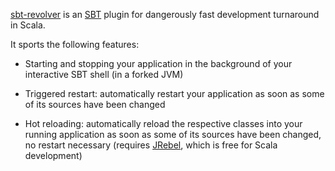[sbt-revolver][] is an [SBT][] plugin for dangerously fast development turnaround in Scala.

It sports the following features:

* Starting and stopping your application in the background of your interactive SBT shell (in a forked JVM)
* Triggered restart: automatically restart your application as soon as some of its sources have been changed
* Hot reloading: automatically reload the respective classes into your running application as soon as some
  of its sources have been changed, no restart necessary (requires [JRebel][], which is free for Scala development)

  [sbt-revolver]: https://github.com/spray/sbt-revolver
  [SBT]: https://github.com/harrah/xsbt/wiki
  [JRebel]: http://zeroturnaround.com/jrebel/
